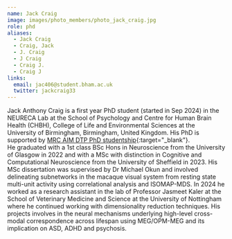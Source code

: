 ```yaml
---
name: Jack Craig
image: images/photo_members/photo_jack_craig.jpg
role: phd
aliases:
  - Jack Craig
  - Craig, Jack
  - J. Craig
  - J Craig
  - Craig J.
  - Craig J  
links:
  email: jac406@student.bham.ac.uk
  twitter: jackcraig33
---
```


Jack Anthony Craig is a first year PhD student (started in Sep 2024) in the NEURECA Lab at the School of Psychology and Centre for Human Brain Health (CHBH), College of Life and Environmental Sciences at the University of Birmingham, Birmingham, United Kingdom. His PhD is supported by [MRC AIM DTP PhD studentship](https://more.bham.ac.uk/mrc-aim/){:target="_blank"}.  
He graduated with a 1st class BSc Hons in Neuroscience from the University of Glasgow in 2022 and with a MSc with distinction in Cognitive and Computational Neuroscience from the University of Sheffield in 2023. His MSc dissertation was supervised by Dr Michael Okun and involved delineating subnetworks in the macaque visual system from resting state multi-unit activity using correlational analysis and ISOMAP-MDS. In 2024 he worked as a research assistant in the lab of Professor Jasmeet Kaler at the School of Veterinary Medicine and Science at the University of Nottingham where he continued working with dimensionality reduction techniques.
His projects involves in the neural mechanisms underlying high-level cross-modal correspondence across lifespan using MEG/OPM-MEG and its implication on ASD, ADHD and psychosis. 
